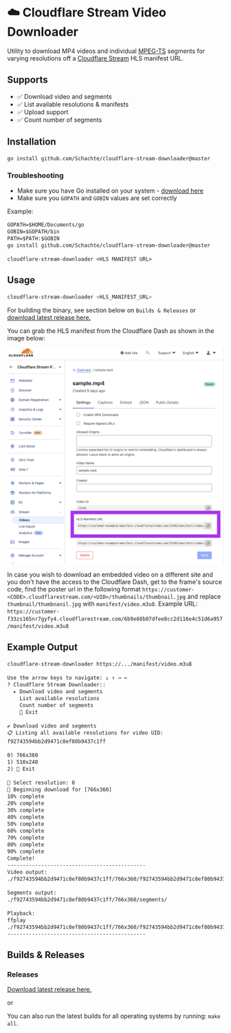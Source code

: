 # ☁️ Cloudflare Stream Video Downloader

Utility to download MP4 videos and individual [MPEG-TS](https://en.wikipedia.org/wiki/MPEG_transport_stream) segments for varying resolutions off a [Cloudflare Stream](https://developers.cloudflare.com/stream/) HLS manifest URL.

## Supports
- ✅ Download video and segments
- ✅ List available resolutions & manifests
- ✅ Upload support
- ✅ Count number of segments

## Installation
```
go install github.com/Schachte/cloudflare-stream-downloader@master
```

### Troubleshooting

- Make sure you have Go installed on your system - [download here](https://go.dev/doc/install)
- Make sure you `GOPATH` and `GOBIN` values are set correctly

Example:
```
GOPATH=$HOME/Documents/go
GOBIN=$GOPATH/bin
PATH=$PATH:$GOBIN
go install github.com/Schachte/cloudflare-stream-downloader@master

cloudflare-stream-downloader <HLS MANIFEST URL>
```

## Usage
```sh
cloudflare-stream-downloader <HLS_MANIFEST_URL> 
```

For building the binary, see section below on `Builds & Releases` or [download latest release here.](https://github.com/Schachte/cloudflare-stream-downloader/releases)

You can grab the HLS manifest from the Cloudflare Dash as shown in the image below:

![](./assets/dashboard.png)

In case you wish to download an embedded video on a different site and you don't have the access to the Cloudflare Dash, get to the frame's source code, find the poster url in the following format `https://customer-<CODE>.cloudflarestream.com/<UID>/thumbnails/thumbnail.jpg` and replace `thumbnail/thumbnanil.jpg` with `manifest/video.m3u8`. Example URL: `https://customer-f33zs165nr7gyfy4.cloudflarestream.com/6b9e68b07dfee8cc2d116e4c51d6a957/manifest/video.m3u8`

## Example Output
```
cloudflare-stream-downloader https://.../manifest/video.m3u8

Use the arrow keys to navigate: ↓ ↑ → ←
? Cloudflare Stream Downloader::
  ▸ Download video and segments
    List available resolutions
    Count number of segments
    🚫 Exit

✔ Download video and segments
📋 Listing all available resolutions for video UID: f92743594bb2d9471c8ef80b9437c1ff

0) 766x360
1) 510x240
2) 🚫 Exit

📼 Select resolution: 0
🌱 Beginning download for [766x360]
10% complete
20% complete
30% complete
40% complete
50% complete
60% complete
70% complete
80% complete
90% complete
Complete!
---------------------------------------------
Video output:
./f92743594bb2d9471c8ef80b9437c1ff/766x360/f92743594bb2d9471c8ef80b9437c1ff.mp4

Segments output:
./f92743594bb2d9471c8ef80b9437c1ff/766x360/segments/

Playback:
ffplay ./f92743594bb2d9471c8ef80b9437c1ff/766x360/f92743594bb2d9471c8ef80b9437c1ff.mp4
---------------------------------------------
```

## Builds & Releases

### Releases 

[Download latest release here.](https://github.com/Schachte/cloudflare-stream-downloader/releases)

or 

You can also run the latest builds for all operating systems by running: `make all`. 
